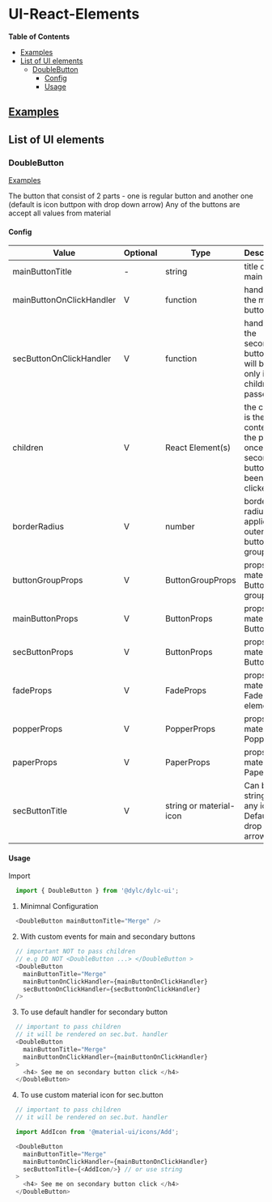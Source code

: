 # UI-React-Elements

**Table of Contents**

- [Examples](#-examples--https---dylcgithubio-ui-react-elements--)
- [List of UI elements](#list-of-ui-elements)
  - [DoubleButton](#doublebutton)
    - [Config](#config)
    - [Usage](#usage)

## [Examples](https://dylc.github.io/ui-react-elements/)

## List of UI elements

### DoubleButton

[Examples](https://dylc.github.io/ui-react-elements/?path=/story/components-button--default)

The button that consist of 2 parts - one is regular button and another one (default is icon buttpon with drop down arrow)
Any of the buttons are accept all values from material

#### Config

| Value       | Optional                       | Type                    | Description                                                                      | Example                                         | More                                                          |
| ----------------------------------- | -- |----------------------- | -------------------------------------------------------------------------------- | ----------------------------------------------- | ------------------------------------------------------------- |
| mainButtonTitle  | -                  | string                  | title of the main button                                                         | `mainButtonTitle="Click me"`                    |                                                               |
| mainButtonOnClickHandler | V |  function                | handler of the main button                                                       | `mainButtonOnClickHandler={onClickHandler}`     |                                                               |
| secButtonOnClickHandler   | V | function                | handler of the secondary button - will be used only if no children passed        | `secButtonOnClickHandler={onClickHandler}`      |                                                               |
| children                 | V | React Element(s)        | the children is the content of the popper once secondaty button has been clicked | `<h3 style={{ margin: 8 }}> Hello there </h3> ` | has any ts type                                               |
| borderRadius         | V | number                  | border radius applied to outer button group                                      | `borderRadius={12}`                             | default is 4                                                  |
| buttonGroupProps   | V | ButtonGroupProps        | props from material Button group                                                 | `buttonGroupProps={{}}`                         | [Button Group API](https://material-ui.com/api/button-group/) |
| mainButtonProps       | V | ButtonProps             | props from material Button                                                       | `mainButtonProps={{}}`                          | [Button API](https://material-ui.com/api/button/)             |
| secButtonProps        | V | ButtonProps             | props from material Button                                                       | `secButtonProps={{}}`                           | [Button API](https://material-ui.com/api/button/)             |
| fadeProps              | V | FadeProps               | props from material Fade element                                                 | `fadeProps={{}}`                                | [Fade API](https://material-ui.com/api/fade/)                 |
| popperProps            | V | PopperProps             | props from material Popper                                                       | `popperProps={{}}`                              | [Popper API](https://material-ui.com/api/popper/)             |
| paperProps            | V | PaperProps              | props from material Paper                                                        | `paperProps={{}}`                               | [Paper API](https://material-ui.com/api/paper/)               |
| secButtonTitle          | V | string or material-icon | Can be string or any icon. Default is drop down arrow icon                       | `buttonGroupProps={{}}`                         |                                                               |

#### Usage

Import 
```javascript
  import { DoubleButton } from '@dylc/dylc-ui';
```

1. Minimnal Configuration
```javascript
  <DoubleButton mainButtonTitle="Merge" />
```

2. With custom events for main and secondary buttons
```javascript
  // important NOT to pass children
  // e.g DO NOT <DoubleButton ...> </DoubleButton >
  <DoubleButton 
    mainButtonTitle="Merge"
    mainButtonOnClickHandler={mainButtonOnClickHandler}
    secButtonOnClickHandler={secButtonOnClickHandler}
  />
```


3. To use default handler for secondary button
```javascript
  // important to pass children
  // it will be rendered on sec.but. handler
  <DoubleButton 
    mainButtonTitle="Merge"
    mainButtonOnClickHandler={mainButtonOnClickHandler}
  > 
    <h4> See me on secondary button click </h4>
  </DoubleButton> 
```



4. To use custom material icon for sec.button
```javascript
  // important to pass children
  // it will be rendered on sec.but. handler

  import AddIcon from '@material-ui/icons/Add';

  <DoubleButton 
    mainButtonTitle="Merge"
    mainButtonOnClickHandler={mainButtonOnClickHandler}
    secButtonTitle={<AddIcon/>} // or use string
  > 
    <h4> See me on secondary button click </h4>
  </DoubleButton> 
```